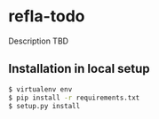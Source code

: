 # refla-todo

Description TBD

## Installation in local setup

```bash
$ virtualenv env
$ pip install -r requirements.txt
$ setup.py install
```
